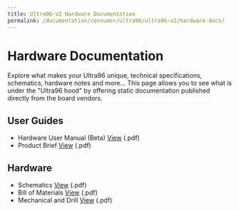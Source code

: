 ```yaml
---
title: Ultra96-V2 Hardware Documentation
permalink: /documentation/consumer/ultra96/ultra96-v2/hardware-docs/
---
```


# Hardware Documentation

Explore what makes your Ultra96 unique, technical specifications, schematics, hardware notes and more... This page allows you to see what is under the "Ultra96 hood" by offering static documentation published directly from the board vendors.

## User Guides

- Hardware User Manual (Beta) [View](http://www.zedboard.org/sites/default/files/documentations/Ultra96-HW-User-Guide-rev-1-0-V1_1.pdf) (.pdf)
- Product Brief [View](http://zedboard.org/sites/default/files/product_briefs/5354-pb-ultra96-v3b.pdf) (.pdf)

## Hardware

- Schematics [View](/documentation/consumer/ultra96/ultra96-v2/hardware-docs/files/ultra96-v2-schematics.PDF) (.pdf)
- Bill of Materials [View](/documentation/consumer/ultra96/ultra96-v2/hardware-docs/files/ultra96-v2-bom.pdf) (.pdf)
- Mechanical and Drill [View](/documentation/consumer/ultra96/ultra96-v2/hardware-docs/files/ultra96-v2-mechanical.PDF) (.pdf)
